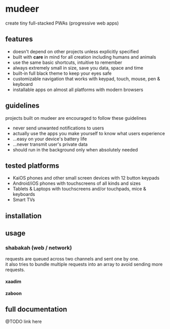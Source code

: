 # mudeer
create tiny full-stacked PWAs (progressive web apps)  

## features
* doesn't depend on other projects unless explicitly specified
* built with **care** in mind for all creation including humans and animals
* use the same basic shortcuts, intuitive to remember
* always extremely small in size, save you data, space and time
* built-in full black theme to keep your eyes safe
* customizable navigation that works with keypad, touch, mouse, pen & keyboard
* installable apps on almost all platforms with modern browsers

## guidelines
projects built on mudeer are encouraged to follow these guidelines  

* never send unwanted notifications to users
* actually use the apps you make yourself to know what users experience
* ...easy on your device's battery life
* ...never transmit user's private data
* should run in the background only when absolutely needed

## tested platforms

* KaiOS phones and other small screen devices with 12 button keypads
* Android/iOS phones with touchscreens of all kinds and sizes
* Tablets & Laptops with touchscreens and/or touchpads, mice & keyboards
* Smart TVs

## installation



## usage

### shabakah (web / network)
requests are queued across two channels and sent one by one.  
it also tries to bundle multiple requests into an array to avoid sending more requests.
#### xaadim

#### zaboon


## full documentation
 
@TODO link here














 